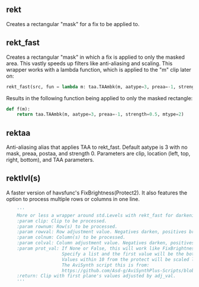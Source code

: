 ## rekt

Creates a rectangular "mask" for a fix to be applied to.

## rekt_fast

Creates a rectangular "mask" in which a fix is applied to only the masked area.  This vastly speeds up filters like anti-aliasing and scaling.
This wrapper works with a lambda function, which is applied to the "m" clip later on:
```python
rekt_fast(src, fun = lambda m: taa.TAAmbk(m, aatype=3, preaa=-1, strength=0.5, mtype=2), left=2, right=8, top=10, bottom=2)
```
Results in the following function being applied to only the masked rectangle:
```python
def f(m):
    return taa.TAAmbk(m, aatype=3, preaa=-1, strength=0.5, mtype=2)
```
## rektaa

Anti-aliasing alias that applies TAA to rekt_fast.  Default aatype is 3 with no mask, preaa, postaa, and strength 0.
Parameters are clip, location (left, top, right, bottom), and TAA parameters.

## rektlvl(s)

A faster version of havsfunc's FixBrightness(Protect2). It also features the option to process multiple rows or columns in one line.
```py
    '''
    More or less a wrapper around std.Levels with rekt_fast for darkening or brightening lines, usually on frame edges.
    :param clip: Clip to be processed.
    :param rownum: Row(s) to be processed.
    :param rowval: Row adjustment value. Negatives darken, positives brighten. Values can be between -100 and 100.
    :param colnum: Column(s) to be processed.
    :param colval: Column adjustment value. Negatives darken, positives brighten. Values can be between -100 and 100.
    :param prot_val: If None or False, this will work like FixBrightness. If an int, only a top protection is used.
                     Specify a list and the first value will be the bottom protect, while the second the top protect.
                     Values within 10 from the protect will be scaled linearly, while values past the protect aren't touched.
                     The AviSynth script this is from:
                     https://github.com/Asd-g/AviSynthPlus-Scripts/blob/master/FixBrightnessProtect3.avsi
    :return: Clip with first plane's values adjusted by adj_val.
    '''
```
